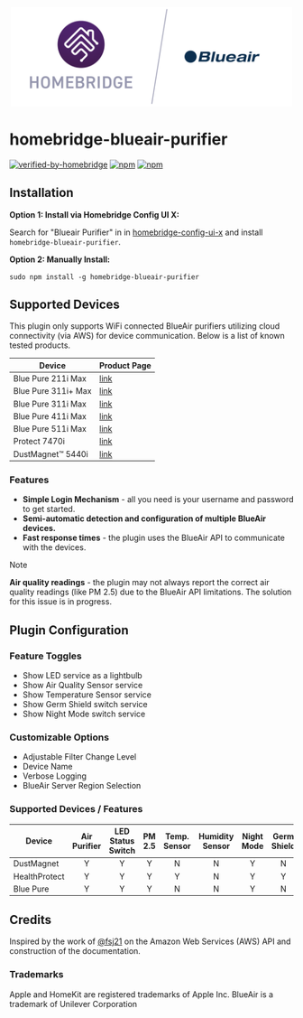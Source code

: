 <p align="center">
  <a href="https://github.com/homebridge/verified/blob/master/verified-plugins.json"><img alt="Homebridge Verified" src="./branding/Homebridge_x_BlueAir.svg" width="500px"></a>
</p>

# homebridge-blueair-purifier

[![verified-by-homebridge](https://badgen.net/badge/homebridge/verified/purple)](https://github.com/homebridge/homebridge/wiki/Verified-Plugins)
[![npm](https://badgen.net/npm/v/homebridge-blueair-purifier)](https://www.npmjs.com/package/homebridge-blueair-purifier)
[![npm](https://badgen.net/npm/dt/homebridge-blueair-purifier?label=downloads)](https://www.npmjs.com/package/homebridge-blueair-purifier)

## Installation

**Option 1: Install via Homebridge Config UI X:**

Search for "Blueair Purifier" in in [homebridge-config-ui-x](https://github.com/oznu/homebridge-config-ui-x) and install `homebridge-blueair-purifier`.

**Option 2: Manually Install:**

```text
sudo npm install -g homebridge-blueair-purifier
```

## Supported Devices

This plugin only supports WiFi connected BlueAir purifiers utilizing cloud connectivity (via AWS) for device communication. Below is a list of known tested products.

| Device | Product Page |
|----------------|------------|
| Blue Pure 211i Max | [link](https://www.blueair.com/us/air-purifiers/blue-pure-211i-max/3541.html?cgid=air-purifiers) |
| Blue Pure 311i+ Max | [link](https://www.blueair.com/us/air-purifiers/blue-pure-311i-plus-max/3540.html?cgid=air-purifiers) |
| Blue Pure 311i Max | [link](https://www.blueair.com/us/air-purifiers/blue-pure-311i-max/3539.html?cgid=air-purifiers) |
| Blue Pure 411i Max | [link](https://www.blueair.com/us/air-purifiers/blue-pure-411i-max/3538.html?cgid=air-purifiers) |
| Blue Pure 511i Max | [link](https://www.blueair.com/us/air-purifiers/blue-pure-511i-max/3710.html) |
| Protect 7470i | [link](https://www.blueair.com/us/air-purifiers/2954.html?cgid=air-purifiers) |
| DustMagnet™ 5440i | [link](https://www.blueair.com/us/air-purifiers/dustmagnet-5440i/2420.html?cgid=air-purifiers) |

### Features

- **Simple Login Mechanism** - all you need is your username and password to get started.
- **Semi-automatic detection and configuration of multiple BlueAir devices.**
- **Fast response times** - the plugin uses the BlueAir API to communicate with the devices.

>[!NOTE]
>**Air quality readings** - the plugin may not always report the correct air quality readings (like PM 2.5) due to the BlueAir API limitations. The solution for this issue is in progress.

## Plugin Configuration

### Feature Toggles
* Show LED service as a lightbulb
* Show Air Quality Sensor service
* Show Temperature Sensor service
* Show Germ Shield switch service
* Show Night Mode switch service

### Customizable Options
* Adjustable Filter Change Level
* Device Name
* Verbose Logging
* BlueAir Server Region Selection

### Supported Devices / Features
| Device                                                   | Air Purifier | LED Status Switch |    PM 2.5    | Temp. Sensor | Humidity Sensor | Night Mode | Germ Shield |
|----------------------------------------------------------|:------------:|:-----------------:|:------------:|:------------:|:---------------:|:----------:|:-----------:|
| DustMagnet                                               |      Y       |         Y         |      Y       |      N       |        N        |     Y      |      N      |
| HealthProtect                                            |      Y       |         Y         |      Y       |      Y       |        N        |     Y      |      Y      |
| Blue Pure                                                |      Y       |         Y         |      Y       |      N       |        N        |     Y      |      N      |

## Credits
Inspired by the work of [@fsj21](https://github.com/fjs21) on the Amazon Web Services (AWS) API and construction of the documentation.

### Trademarks

Apple and HomeKit are registered trademarks of Apple Inc.
BlueAir is a trademark of Unilever Corporation
